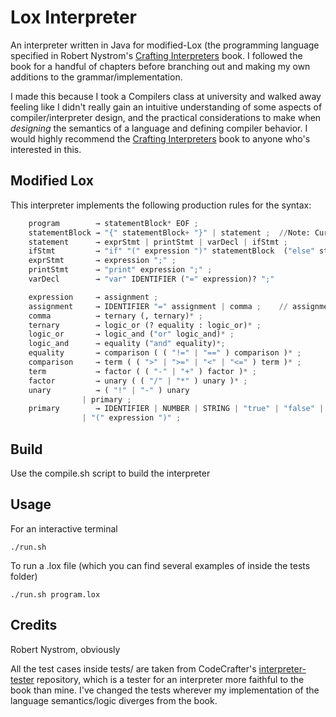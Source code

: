 # Lox Interpreter

An interpreter written in Java for modified-Lox (the programming language specified in Robert Nystrom's [Crafting Interpreters](https://craftinginterpreters.com/) book. I followed the book for a handful of chapters before branching out and making my own additions to the grammar/implementation.

I made this because I took a Compilers class at university and walked away feeling like I didn't really gain an intuitive understanding of some aspects of compiler/interpreter design, and the practical considerations to make when _designing_ the semantics of a language and defining compiler behavior. I would highly recommend the [Crafting Interpreters](https://craftinginterpreters.com/) book to anyone who's interested in this.

## Modified Lox

This interpreter implements the following production rules for the syntax:

```python
    program        → statementBlock* EOF ;
    statementBlock → "{" statementBlock+ "}" | statement ;  //Note: Currently auto errors if empty block
    statement      → exprStmt | printStmt | varDecl | ifStmt ;
    ifStmt         → "if" "(" expression ")" statementBlock  ("else" statementBlock)? ;
    exprStmt       → expression ";" ;
    printStmt      → "print" expression ";" ;
    varDecl        → "var" IDENTIFIER ("=" expression)? ";"

    expression     → assignment ;
    assignment     → IDENTIFIER "=" assignment | comma ;    // assignment is self recursive to support syntax like a = b = c = some_expression;
    comma          → ternary (, ternary)* ;
    ternary        → logic_or (? equality : logic_or)* ;
    logic_or       → logic_and ("or" logic_and)* ;
    logic_and      → equality ("and" equality)*;
    equality       → comparison ( ( "!=" | "==" ) comparison )* ;
    comparison     → term ( ( ">" | ">=" | "<" | "<=" ) term )* ;
    term           → factor ( ( "-" | "+" ) factor )* ;
    factor         → unary ( ( "/" | "*" ) unary )* ;
    unary          → ( "!" | "-" ) unary
                | primary ;
    primary        → IDENTIFIER | NUMBER | STRING | "true" | "false" | "nil"
                | "(" expression ")" ;
```

## Build
Use the compile.sh script to build the interpreter

## Usage
For an interactive terminal
```
./run.sh
```

To run a .lox file (which you can find several examples of inside the tests folder)
```
./run.sh program.lox
```

## Credits
Robert Nystrom, obviously

All the test cases inside tests/ are taken from CodeCrafter's [interpreter-tester](https://github.com/codecrafters-io/interpreter-tester) repository, which is a tester for an interpreter more faithful to the book than mine. I've changed the tests wherever my implementation of the language semantics/logic diverges from the book.
